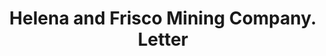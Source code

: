 ---
doi: 10.7916/D8ST91SK
date_other: '1890'
date_other_textual: 1890-1899
form: correspondence
genre:
- Letters (correspondence)
name:
- Helena and Frisco Mining Company
object_in_context_url: https://biggert.cul.columbia.edu/items/view/ave_biggert_00145
subject_hierarchical_geographic:
- Gem, Idaho, United States
subject_name:
- Helena and Frisco Mining Company
title: Helena and Frisco Mining Company. Letter
sort_title: Helena and Frisco Mining Company. Letter
call_number: ave_biggert_00145
coordinates:
- 47.51361111111111,-115.85472222222222
pid: ave_biggert_00145
identifiers: ave_biggert_00145
thumbnail: https://derivativo-1.library.columbia.edu/iiif/2/ldpd:342980/full/!256,256/0/native.jpg
permalink: "/items/ave_biggert_00145/"
layout: iiif-image-page
---